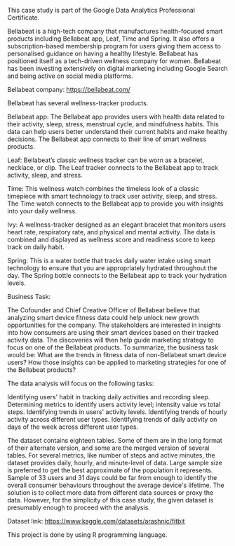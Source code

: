 This case study is part of the Google Data Analytics Professional Certificate.

Bellabeat is a high-tech company that manufactures health-focused smart products including Bellabeat app, Leaf, Time and Spring. It also offers a subscription-based membership program for users giving them access to personalised guidance on having a healthy lifestyle. Bellabeat has positioned itself as a tech-driven wellness company for women. Bellabeat has been investing extensively on digital marketing including Google Search and being active on social media platforms.

Bellabeat company: https://bellabeat.com/

Bellabeat has several wellness-tracker products.

Bellabeat app: The Bellabeat app provides users with health data related to their activity, sleep, stress, menstrual cycle, and mindfulness habits. This data can help users better understand their current habits and make healthy decisions. The Bellabeat app connects to their line of smart wellness products.

Leaf: Bellabeat’s classic wellness tracker can be worn as a bracelet, necklace, or clip. The Leaf tracker connects to the Bellabeat app to track activity, sleep, and stress.

Time: This wellness watch combines the timeless look of a classic timepiece with smart technology to track user activity, sleep, and stress. The Time watch connects to the Bellabeat app to provide you with insights into your daily wellness.

Ivy: A wellness-tracker designed as an elegant bracelet that monitors users heart rate, respiratory rate, and physical and mental activity. The data is combined and displayed as wellness score and readiness score to keep track on daily habit.

Spring: This is a water bottle that tracks daily water intake using smart technology to ensure that you are appropriately hydrated throughout the day. The Spring bottle connects to the Bellabeat app to track your hydration levels.

Business Task:

The Cofounder and Chief Creative Officer of Bellabeat believe that analyzing smart device fitness data could help unlock new growth opportunities for the company. The stakeholders are interested in insights into how consumers are using their smart devices based on their tracked activity data. The discoveries will then help guide marketing strategy to focus on one of the Bellabeat products. To summarize, the business task would be: What are the trends in fitness data of non-Bellabeat smart device users? How those insights can be applied to marketing strategies for one of the Bellabeat products?

The data analysis will focus on the following tasks:

Identifying users' habit in tracking daily activities and recording sleep. Determining metrics to identify users activity level; intensity value vs total steps. Identifying trends in users' activity levels. Identifying trends of hourly activity across different user types. Identifying trends of daily activity on days of the week across different user types.

The dataset contains eighteen tables. Some of them are in the long format of their alternate version, and some are the merged version of several tables. For several metrics, like number of steps and active minutes, the dataset provides daily, hourly, and minute-level of data. Large sample size is preferred to get the best approximate of the population it represents. Sample of 33 users and 31 days could be far from enough to identify the overall consumer behaviours throughout the average device's lifetime. The solution is to collect more data from different data sources or proxy the data. However, for the simplicity of this case study, the given dataset is presumably enough to proceed with the analysis.

Dataset link: https://www.kaggle.com/datasets/arashnic/fitbit

This project is done by using R programming language.
